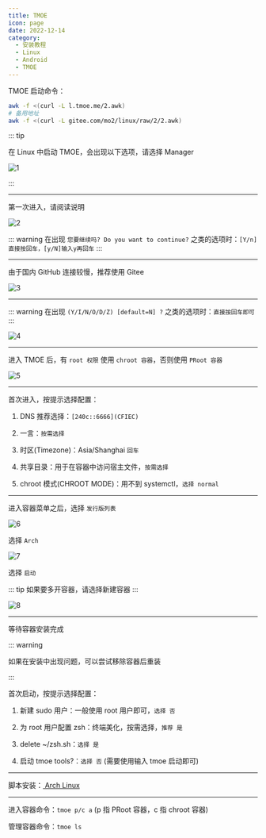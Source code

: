 ```yaml
---
title: TMOE
icon: page
date: 2022-12-14
category:
  - 安装教程
  - Linux
  - Android
  - TMOE
---
```


TMOE 启动命令：

```sh
awk -f <(curl -L l.tmoe.me/2.awk)
# 备用地址
awk -f <(curl -L gitee.com/mo2/linux/raw/2/2.awk)
```

::: tip

在 Linux 中启动 TMOE，会出现以下选项，请选择 Manager

![1](/Install/TMOE/1.jpg)

:::

---

第一次进入，请阅读说明

![2](/Install/TMOE/2.jpg)

::: warning
在出现 `您要继续吗? Do you want to continue?` 之类的选项时：`[Y/n]直接按回车，[y/N]输入y再回车`
:::

---

由于国内 GitHub 连接较慢，推荐使用 Gitee

![3](/Install/TMOE/3.jpg)

---

::: warning
在出现 `(Y/I/N/O/D/Z) [default=N] ?` 之类的选项时：`直接按回车即可`
:::

![4](/Install/TMOE/4.jpg)

---

进入 TMOE 后，有 `root 权限` 使用 `chroot 容器`，否则使用 `PRoot 容器`

![5](/Install/TMOE/5.jpg)

---

首次进入，按提示选择配置：

1. DNS 推荐选择：`[240c::6666](CFIEC)`

2. 一言：`按需选择`

3. 时区(Timezone)：Asia/Shanghai `回车`

4. 共享目录：用于在容器中访问宿主文件，`按需选择`

5. chroot 模式(CHROOT MODE)：用不到 systemctl，`选择 normal`

---

进入容器菜单之后，选择 `发行版列表`

![6](/Install/TMOE/6.jpg)

选择 `Arch`

![7](/Install/TMOE/7.jpg)

选择 `启动`

::: tip
如果要多开容器，请选择新建容器
:::

![8](/Install/TMOE/8.jpg)

---

等待容器安装完成

::: warning

如果在安装中出现问题，可以尝试移除容器后重装

:::

首次启动，按提示选择配置：

1. 新建 sudo 用户：一般使用 root 用户即可，`选择 否`

2. 为 root 用户配置 zsh：终端美化，按需选择，`推荐 是`

3. delete ~/zsh.sh：`选择 是`

4. 启动 tmoe tools?：`选择 否` (需要使用输入 tmoe 启动即可)

---

脚本安装：[<FontIcon icon="page"/> Arch Linux](Arch_Linux.md)

---

进入容器命令：`tmoe p/c a` (p 指 PRoot 容器，c 指 chroot 容器)

管理容器命令：`tmoe ls`